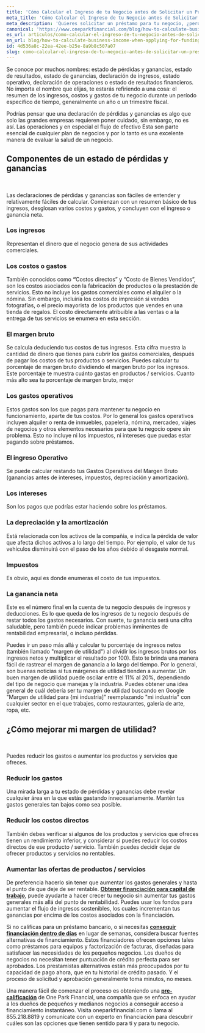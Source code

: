 ```yaml
---
title: 'Cómo Calcular el Ingreso de tu Negocio antes de Solicitar un Préstamo'
meta_title: 'Cómo Calcular el Ingreso de tu Negocio antes de Solicitar un Préstamo'
meta_description: 'Quieres solicitar un préstamo para tu negocio, ¿pero sabes que es lo que tienes que saber antes de hacerlo? Nosotros te ayudamos a calcular el ingreso de tu negocio antes de solicitarlo.'
canonical: 'https://www.oneparkfinancial.com/blog/how-to-calculate-business-income-when-applying-for-funding'
es_url: articulos/como-calcular-el-ingreso-de-tu-negocio-antes-de-solicitar-un-prestamo
en_url: blog/how-to-calculate-business-income-when-applying-for-funding
id: 4d536a8c-22ea-42ee-b25e-8a9b8c507a07
slug: como-calcular-el-ingreso-de-tu-negocio-antes-de-solicitar-un-prestamo
---
```

<p>Se conoce por muchos nombres: estado de p&eacute;rdidas y ganancias, estado de resultados, estado de ganancias, declaraci&oacute;n de ingresos, estado operativo, declaraci&oacute;n de operaciones o estado de resultados financieros. No importa el nombre que elijas, te estar&aacute;s refiriendo a una cosa: el resumen de los ingresos, costos y gastos de tu negocio durante un per&iacute;odo espec&iacute;fico de tiempo, generalmente un a&ntilde;o o un trimestre fiscal.</p>

<p>Podr&iacute;as pensar que una declaraci&oacute;n de p&eacute;rdidas y ganancias es algo que solo las grandes empresas requieren poner cuidado, sin embargo, no es as&iacute;. Las operaciones y en especial el flujo de efectivo Esta son parte esencial de cualquier plan de 
negocios y por lo tanto es una excelente manera de evaluar la salud de un negocio.</p>

<h2><strong>Componentes de un estado de p&eacute;rdidas y ganancias</strong></h2>
</br>
<p>Las declaraciones de p&eacute;rdidas y ganancias son f&aacute;ciles de entender y relativamente f&aacute;ciles de calcular. Comienzan con un resumen b&aacute;sico de tus ingresos, desglosan varios costos y gastos, y concluyen con el ingreso o ganancia neta.</p>

<h3>Los ingresos</h3>

<p>Representan el dinero que el negocio genera de sus actividades comerciales.</p>

<h3>Los costos o gastos</h3>

<p>Tambi&eacute;n conocidos como <strong>&ldquo;</strong>Costos directos&rdquo; y &ldquo;Costo de Bienes Vendidos&rdquo;, son los costos asociados con la fabricaci&oacute;n de productos o la prestaci&oacute;n de servicios. Esto no incluye los gastos comerciales como el alquiler o la n&oacute;mina. Sin embargo, incluir&iacute;a los costos de impresi&oacute;n si vendes fotograf&iacute;as, o el precio mayorista de los productos que vendes en una tienda de regalos. El costo directamente atribuible a las ventas o a la entrega de tus servicios se enumera en esta secci&oacute;n.</p>

<h3>El margen bruto</h3>

<p>Se calcula deduciendo tus costos de tus ingresos. Esta cifra muestra la cantidad de dinero que tienes para cubrir los gastos comerciales, despu&eacute;s de pagar los costos de tus productos o servicios. Puedes calcular tu porcentaje de margen bruto dividiendo el margen bruto por los ingresos. Este porcentaje te muestra cu&aacute;nto gastas en productos / servicios. Cuanto m&aacute;s alto sea tu porcentaje de margen bruto, mejor</p>

<h3>Los gastos operativos</h3>

<p>Estos gastos son los que pagas para mantener tu negocio en funcionamiento, aparte de tus costos. Por lo general los gastos operativos incluyen alquiler o renta de inmuebles, papeler&iacute;a, n&oacute;mina, mercadeo, viajes de negocios y otros elementos necesarios para que tu negocio opere sin problema. Esto no incluye ni los impuestos, ni intereses que puedas estar pagando sobre pr&eacute;stamos.</p>

<h3>El ingreso Operativo</h3>

<p>Se puede calcular restando tus Gastos Operativos del Margen Bruto (ganancias antes de intereses, impuestos, depreciaci&oacute;n y amortizaci&oacute;n).</p>

<h3>Los intereses</h3>

<p>Son los pagos que podr&iacute;as estar haciendo sobre los pr&eacute;stamos.</p>

<h3>La depreciaci&oacute;n y la amortizaci&oacute;n</h3>

<p>Est&aacute; relacionada con los activos de la compa&ntilde;&iacute;a, e indica la p&eacute;rdida de valor que afecta dichos activos a lo largo del tiempo. Por ejemplo, el valor de tus veh&iacute;culos disminuir&aacute; con el paso de los a&ntilde;os debido al desgaste normal.</p>

<h3>Impuestos</h3>

<p>Es obvio, aqu&iacute; es donde enumeras el costo de tus impuestos.</p>

<h3>La ganancia neta</h3>

<p>Este es el n&uacute;mero final en la cuenta de tu negocio despu&eacute;s de ingresos y deducciones. Es lo que queda de los ingresos de tu negocio despu&eacute;s de restar todos los gastos necesarios. Con suerte, tu ganancia ser&aacute; una cifra saludable, pero tambi&eacute;n puede indicar problemas inminentes de rentabilidad empresarial, o incluso p&eacute;rdidas.</p>

<p>Puedes ir un paso m&aacute;s all&aacute; y calcular tu porcentaje de ingresos netos (tambi&eacute;n llamado "margen de utilidad") al dividir los ingresos brutos por los ingresos netos y multiplicar el resultado por 100). Esto te brinda una manera f&aacute;cil de rastrear el margen de ganancia a lo largo del tiempo. Por lo general, son buenas noticias si tus m&aacute;rgenes de utilidad tienden a aumentar. Un buen margen de utilidad puede oscilar entre el 11% al 20%, dependiendo del tipo de negocio que manejas y la industria. Puedes obtener una idea general de cu&aacute;l deber&iacute;a ser tu margen de utilidad buscando en Google "Margen de utilidad para {mi industria]" reemplazando "mi industria" con cualquier sector en el que trabajes, como restaurantes, galer&iacute;a de arte, ropa, etc.</p>

<h2><strong>&iquest;C&oacute;mo mejorar mi margen de utilidad?</strong></h2></br>

<p>Puedes reducir los gastos o aumentar los productos y servicios que ofreces.</p>

<h3>Reducir los gastos</h3>

<p>Una mirada larga a tu estado de p&eacute;rdidas y ganancias debe revelar cualquier &aacute;rea en la que est&aacute;s gastando innecesariamente. Mant&eacute;n tus gastos generales tan bajos como sea posible.</p>

<h3>Reducir los costos directos</h3>

<p>Tambi&eacute;n debes verificar si algunos de los productos y servicios que ofreces tienen un rendimiento inferior, y considerar si puedes reducir los costos directos de ese producto / servicio. Tambi&eacute;n puedes decidir dejar de ofrecer productos y servicios no rentables.</p>

<h3>Aumentar las ofertas de productos / servicios</h3>

<p>De preferencia hacerlo sin tener que aumentar los gastos generales y hasta el punto de que deje de ser rentable. <strong><a href="https://www.oneparkfinancial.com/es/preaprob">Obtener financiaci&oacute;n para capital de trabajo</a></strong>, puede ayudarte a hacer crecer tu negocio sin aumentar tus gastos generales m&aacute;s all&aacute; del punto de rentabilidad. Puedes usar los fondos para aumentar el flujo de ingresos sostenibles, los cuales incrementan tus ganancias por encima de los costos asociados con la financiaci&oacute;n.</p>

<p>Si no calificas para un pr&eacute;stamo bancario, o si necesitas <strong><a href="https://www.oneparkfinancial.com/es/articulos/donde-conseguir-un-prestamo-comercial-a-corto-plazo-sin-credito">conseguir financiaci&oacute;n dentro de d&iacute;as</a></strong> en lugar de semanas, considera buscar fuentes alternativas de financiamiento. Estos financiadores ofrecen opciones tales como pr&eacute;stamos para equipos y factorizaci&oacute;n de facturas, dise&ntilde;adas para satisfacer las necesidades de los peque&ntilde;os negocios. Los due&ntilde;os de negocios no necesitan tener puntuaci&oacute;n de cr&eacute;dito perfecta para ser aprobados. Los prestamistas alternativos est&aacute;n m&aacute;s preocupados por tu capacidad de pago ahora, que en tu historial de cr&eacute;dito pasado. Y el proceso de solicitud y aprobaci&oacute;n generalmente toma minutos, no meses.</p>

<p>Una manera f&aacute;cil de comenzar el proceso es obteniendo una <strong><a href="https://www.oneparkfinancial.com/es/preaprob">pre-calificaci&oacute;n</a></strong> de One Park Financial, una compa&ntilde;&iacute;a que se enfoca en ayudar a los due&ntilde;os de peque&ntilde;os y medianos negocios a conseguir acceso a financiamiento instant&aacute;neo. Visita oneparkfinancial.com o llama al 855.218.8819 y comun&iacute;cate con un experto en financiaci&oacute;n para descubrir cu&aacute;les son las opciones que tienen sentido para ti y para tu negocio.</p>